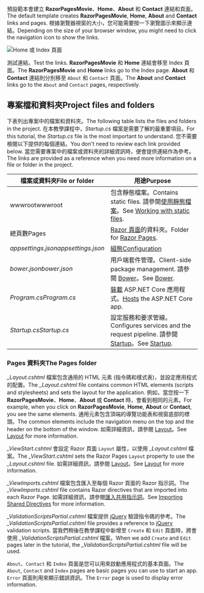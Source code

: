 <span data-ttu-id="f207e-101">預設範本會建立 **RazorPagesMovie**、**Home**、**About** 和 **Contact** 連結和頁面。</span><span class="sxs-lookup"><span data-stu-id="f207e-101">The default template creates **RazorPagesMovie**, **Home**, **About** and **Contact** links and pages.</span></span> <span data-ttu-id="f207e-102">根據瀏覽器視窗的大小，您可能需要按一下瀏覽圖示來顯示連結。</span><span class="sxs-lookup"><span data-stu-id="f207e-102">Depending on the size of your browser window, you might need to click the navigation icon to show the links.</span></span>

![Home 或 Index 頁面](../../tutorials/razor-pages/razor-pages-start/_static/home2.png)

<span data-ttu-id="f207e-104">測試連結。</span><span class="sxs-lookup"><span data-stu-id="f207e-104">Test the links.</span></span> <span data-ttu-id="f207e-105">**RazorPagesMovie** 和 **Home** 連結會移至 Index 頁面。</span><span class="sxs-lookup"><span data-stu-id="f207e-105">The **RazorPagesMovie** and **Home** links go to the Index page.</span></span> <span data-ttu-id="f207e-106">**About** 和 **Contact** 連結則分別移至 `About` 和 `Contact` 頁面。</span><span class="sxs-lookup"><span data-stu-id="f207e-106">The **About** and **Contact** links go to the `About` and `Contact` pages, respectively.</span></span>

## <a name="project-files-and-folders"></a><span data-ttu-id="f207e-107">專案檔和資料夾</span><span class="sxs-lookup"><span data-stu-id="f207e-107">Project files and folders</span></span>

<span data-ttu-id="f207e-108">下表列出專案中的檔案和資料夾。</span><span class="sxs-lookup"><span data-stu-id="f207e-108">The following table lists the files and folders in the project.</span></span> <span data-ttu-id="f207e-109">在本教學課程中，*Startup.cs* 檔案是需要了解的最重要項目。</span><span class="sxs-lookup"><span data-stu-id="f207e-109">For this tutorial, the *Startup.cs* file is the most important to understand.</span></span> <span data-ttu-id="f207e-110">您不需要檢閱以下提供的每個連結。</span><span class="sxs-lookup"><span data-stu-id="f207e-110">You don't need to review each link provided below.</span></span> <span data-ttu-id="f207e-111">當您需要專案中的檔案或資料夾的詳細資訊時，便會提供連結作為參考。</span><span class="sxs-lookup"><span data-stu-id="f207e-111">The links are provided as a reference when you need more information on a file or folder in the project.</span></span>

| <span data-ttu-id="f207e-112">檔案或資料夾</span><span class="sxs-lookup"><span data-stu-id="f207e-112">File or folder</span></span>              | <span data-ttu-id="f207e-113">用途</span><span class="sxs-lookup"><span data-stu-id="f207e-113">Purpose</span></span> |
| ----------------- | ------------ | 
| <span data-ttu-id="f207e-114">wwwroot</span><span class="sxs-lookup"><span data-stu-id="f207e-114">wwwroot</span></span> | <span data-ttu-id="f207e-115">包含靜態檔案。</span><span class="sxs-lookup"><span data-stu-id="f207e-115">Contains static files.</span></span> <span data-ttu-id="f207e-116">請參閱[使用靜態檔案](xref:fundamentals/static-files)。</span><span class="sxs-lookup"><span data-stu-id="f207e-116">See [Working with static files](xref:fundamentals/static-files).</span></span> |
| <span data-ttu-id="f207e-117">總頁數</span><span class="sxs-lookup"><span data-stu-id="f207e-117">Pages</span></span> | <span data-ttu-id="f207e-118">[Razor 頁面](xref:mvc/razor-pages/index)的資料夾。</span><span class="sxs-lookup"><span data-stu-id="f207e-118">Folder for [Razor Pages](xref:mvc/razor-pages/index).</span></span> | 
| <span data-ttu-id="f207e-119">*appsettings.json*</span><span class="sxs-lookup"><span data-stu-id="f207e-119">*appsettings.json*</span></span> | [<span data-ttu-id="f207e-120">組態</span><span class="sxs-lookup"><span data-stu-id="f207e-120">Configuration</span></span>](xref:fundamentals/configuration) |
| <span data-ttu-id="f207e-121">*bower.json*</span><span class="sxs-lookup"><span data-stu-id="f207e-121">*bower.json*</span></span> | <span data-ttu-id="f207e-122">用戶端套件管理。</span><span class="sxs-lookup"><span data-stu-id="f207e-122">Client-side package management.</span></span> <span data-ttu-id="f207e-123">請參閱 [Bower](xref:client-side/bower)。</span><span class="sxs-lookup"><span data-stu-id="f207e-123">See [Bower](xref:client-side/bower).</span></span>|
| <span data-ttu-id="f207e-124">*Program.cs*</span><span class="sxs-lookup"><span data-stu-id="f207e-124">*Program.cs*</span></span> | <span data-ttu-id="f207e-125">[裝載](xref:fundamentals/hosting) ASP.NET Core 應用程式。</span><span class="sxs-lookup"><span data-stu-id="f207e-125">[Hosts](xref:fundamentals/hosting) the ASP.NET Core app.</span></span>|
| <span data-ttu-id="f207e-126">*Startup.cs*</span><span class="sxs-lookup"><span data-stu-id="f207e-126">*Startup.cs*</span></span> | <span data-ttu-id="f207e-127">設定服務和要求管線。</span><span class="sxs-lookup"><span data-stu-id="f207e-127">Configures services and the request pipeline.</span></span> <span data-ttu-id="f207e-128">請參閱 [Startup](xref:fundamentals/startup)。</span><span class="sxs-lookup"><span data-stu-id="f207e-128">See [Startup](xref:fundamentals/startup).</span></span>|

### <a name="the-pages-folder"></a><span data-ttu-id="f207e-129">Pages 資料夾</span><span class="sxs-lookup"><span data-stu-id="f207e-129">The Pages folder</span></span>

<span data-ttu-id="f207e-130">*_Layout.cshtml* 檔案包含通用的 HTML 元素 (指令碼和樣式表)，並設定應用程式的配置。</span><span class="sxs-lookup"><span data-stu-id="f207e-130">The *_Layout.cshtml* file contains common HTML elements (scripts and stylesheets) and sets the layout for the application.</span></span> <span data-ttu-id="f207e-131">例如，當您按一下 **RazorPagesMovie**、**Home**、**About** 或 **Contact** 時，會看到相同的元素。</span><span class="sxs-lookup"><span data-stu-id="f207e-131">For example, when you click on **RazorPagesMovie**, **Home**, **About** or **Contact**, you see the same elements.</span></span> <span data-ttu-id="f207e-132">通用元素包含頂端的導覽功能表和視窗底部的標頭。</span><span class="sxs-lookup"><span data-stu-id="f207e-132">The common elements include the navigation menu on the top and the header on the bottom of the window.</span></span> <span data-ttu-id="f207e-133">如需詳細資訊，請參閱 [Layout](xref:mvc/views/layout)。</span><span class="sxs-lookup"><span data-stu-id="f207e-133">See [Layout](xref:mvc/views/layout) for more information.</span></span>

<span data-ttu-id="f207e-134">*_ViewStart.cshtml* 會設定 Razor 頁面 `Layout` 屬性，以使用 *_Layout.cshtml* 檔案。</span><span class="sxs-lookup"><span data-stu-id="f207e-134">The *_ViewStart.cshtml* sets the Razor Pages `Layout` property to use the *_Layout.cshtml* file.</span></span> <span data-ttu-id="f207e-135">如需詳細資訊，請參閱 [Layout](xref:mvc/views/layout)。</span><span class="sxs-lookup"><span data-stu-id="f207e-135">See [Layout](xref:mvc/views/layout) for more information.</span></span>

<span data-ttu-id="f207e-136">*_ViewImports.cshtml* 檔案包含匯入至每個 Razor 頁面的 Razor 指示詞。</span><span class="sxs-lookup"><span data-stu-id="f207e-136">The *_ViewImports.cshtml* file contains Razor directives that are imported into each Razor Page.</span></span> <span data-ttu-id="f207e-137">如需詳細資訊，請參閱[匯入共用指示詞](xref:mvc/views/layout#importing-shared-directives)。</span><span class="sxs-lookup"><span data-stu-id="f207e-137">See [Importing Shared Directives](xref:mvc/views/layout#importing-shared-directives) for more information.</span></span>

<span data-ttu-id="f207e-138">*_ValidationScriptsPartial.cshtml* 檔案提供 [jQuery](https://jquery.com/) 驗證指令碼的參考。</span><span class="sxs-lookup"><span data-stu-id="f207e-138">The *_ValidationScriptsPartial.cshtml* file provides a reference to [jQuery](https://jquery.com/) validation scripts.</span></span> <span data-ttu-id="f207e-139">當我們稍後在教學課程中新增至 `Create` 和 `Edit` 頁面時，將會使用 *_ValidationScriptsPartial.cshtml* 檔案。</span><span class="sxs-lookup"><span data-stu-id="f207e-139">When we add `Create` and `Edit` pages later in the tutorial, the *_ValidationScriptsPartial.cshtml* file will be used.</span></span>

<span data-ttu-id="f207e-140">`About`、`Contact` 和 `Index` 頁面是您可以用來啟動應用程式的基本頁面。</span><span class="sxs-lookup"><span data-stu-id="f207e-140">The `About`, `Contact` and `Index` pages are basic pages you can use to start an app.</span></span> <span data-ttu-id="f207e-141">`Error` 頁面則用來顯示錯誤資訊。</span><span class="sxs-lookup"><span data-stu-id="f207e-141">The `Error` page is used to display error information.</span></span>